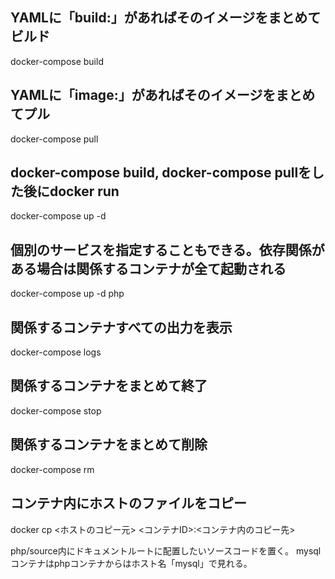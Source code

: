 ## YAMLに「build:」があればそのイメージをまとめてビルド
docker-compose build
## YAMLに「image:」があればそのイメージをまとめてプル
docker-compose pull
## docker-compose build, docker-compose pullをした後にdocker run
docker-compose up -d
## 個別のサービスを指定することもできる。依存関係がある場合は関係するコンテナが全て起動される
docker-compose up -d php
## 関係するコンテナすべての出力を表示
docker-compose logs
## 関係するコンテナをまとめて終了
docker-compose stop
## 関係するコンテナをまとめて削除
docker-compose rm

## コンテナ内にホストのファイルをコピー
docker cp <ホストのコピー元> <コンテナID>:<コンテナ内のコピー先>

php/source内にドキュメントルートに配置したいソースコードを置く。
mysqlコンテナはphpコンテナからはホスト名「mysql」で見れる。
